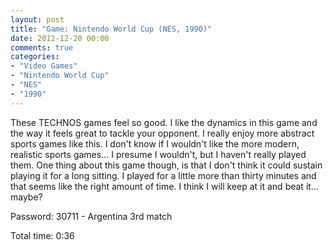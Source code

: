 ```yaml
---
layout: post
title: "Game: Nintendo World Cup (NES, 1990)"
date: 2012-12-20 00:00
comments: true
categories:
- "Video Games"
- "Nintendo World Cup"
- "NES"
- "1990"
---
```


These TECHNOS games feel so good. I like the dynamics in this
game and the way it feels great to tackle your opponent. I really
enjoy more abstract sports games like this. I don't know if I
wouldn't like the more modern, realistic sports games... I
presume I wouldn't, but I haven't really played them. One thing
about this game though, is that I don't think it could sustain
playing it for a long sitting. I played for a little more than
thirty minutes and that seems like the right amount of time. I
think I will keep at it and beat it... maybe?

Password: 30711 - Argentina 3rd match

Total time: 0:36
